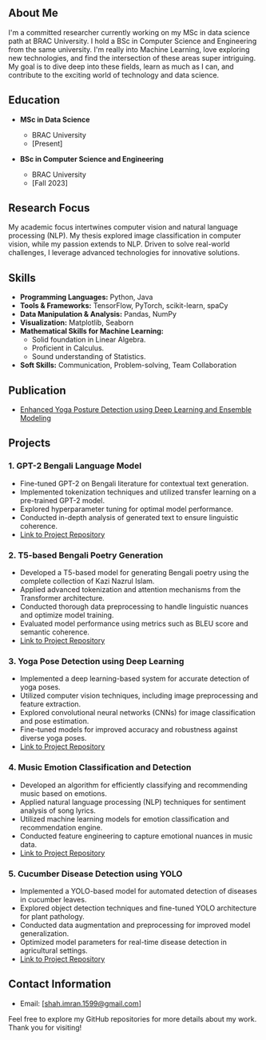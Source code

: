 ## About Me
I'm a committed researcher currently working on my MSc in data science path at BRAC University. I hold a BSc in Computer Science and Engineering from the same university. I'm really into Machine Learning, love exploring new technologies, and find the intersection of these areas super intriguing. My goal is to dive deep into these fields, learn as much as I can, and contribute to the exciting world of technology and data science.

## Education
- **MSc in Data Science**
  - BRAC University
  - [Present]

- **BSc in Computer Science and Engineering**
  - BRAC University
  - [Fall 2023]


## Research Focus
My academic focus intertwines computer vision and natural language processing (NLP). My thesis explored image classification in computer vision, while my passion extends to NLP. Driven to solve real-world challenges, I leverage advanced technologies for innovative solutions.

## Skills
- **Programming Languages:** Python, Java
- **Tools & Frameworks:** TensorFlow, PyTorch, scikit-learn, spaCy
- **Data Manipulation & Analysis:** Pandas, NumPy
- **Visualization:** Matplotlib, Seaborn
- **Mathematical Skills for Machine Learning:**
  - Solid foundation in Linear Algebra.
  - Proficient in Calculus.
  - Sound understanding of Statistics.
- **Soft Skills:** Communication, Problem-solving, Team Collaboration


## Publication
- [Enhanced Yoga Posture Detection using Deep Learning and Ensemble Modeling](https://doi.org/10.1109/ICECCME57830.2023.10252764)




## Projects

### 1. GPT-2 Bengali Language Model
- Fine-tuned GPT-2 on Bengali literature for contextual text generation.
- Implemented tokenization techniques and utilized transfer learning on a pre-trained GPT-2 model.
- Explored hyperparameter tuning for optimal model performance.
- Conducted in-depth analysis of generated text to ensure linguistic coherence.
- [Link to Project Repository](https://github.com/Kyzu07/bengali_literature_gpt2_custom)

### 2. T5-based Bengali Poetry Generation
- Developed a T5-based model for generating Bengali poetry using the complete collection of Kazi Nazrul Islam.
- Applied advanced tokenization and attention mechanisms from the Transformer architecture.
- Conducted thorough data preprocessing to handle linguistic nuances and optimize model training.
- Evaluated model performance using metrics such as BLEU score and semantic coherence.
- [Link to Project Repository](https://github.com/Kyzu07/bengali_poem_t5_custom)

### 3. Yoga Pose Detection using Deep Learning
- Implemented a deep learning-based system for accurate detection of yoga poses.
- Utilized computer vision techniques, including image preprocessing and feature extraction.
- Explored convolutional neural networks (CNNs) for image classification and pose estimation.
- Fine-tuned models for improved accuracy and robustness against diverse yoga poses.
- [Link to Project Repository](https://github.com/Kyzu07/yoga_posture_detection)

### 4. Music Emotion Classification and Detection
- Developed an algorithm for efficiently classifying and recommending music based on emotions.
- Applied natural language processing (NLP) techniques for sentiment analysis of song lyrics.
- Utilized machine learning models for emotion classification and recommendation engine.
- Conducted feature engineering to capture emotional nuances in music data.
- [Link to Project Repository](https://github.com/Kyzu07/music_emotion_classification)

### 5. Cucumber Disease Detection using YOLO
- Implemented a YOLO-based model for automated detection of diseases in cucumber leaves.
- Explored object detection techniques and fine-tuned YOLO architecture for plant pathology.
- Conducted data augmentation and preprocessing for improved model generalization.
- Optimized model parameters for real-time disease detection in agricultural settings.
- [Link to Project Repository](https://github.com/Kyzu07/Cucumber-Disease-Detection)



## Contact Information
- Email: [shah.imran.1599@gmail.com]

Feel free to explore my GitHub repositories for more details about my work. Thank you for visiting!
